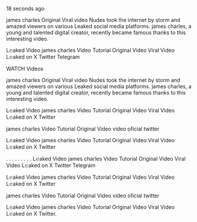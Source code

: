18 seconds ago

james charles Original Viral video Nudes took the internet by storm and amazed viewers on various Leaked social media platforms. james charles, a young and talented digital creator, recently became famous thanks to this interesting video.

L𝚎aked Video james charles Video Tutorial Original Video Viral Video L𝚎aked on X Twitter Telegram

WATCH Videos

james charles Original Viral video Nudes took the internet by storm and amazed viewers on various Leaked social media platforms. james charles, a young and talented digital creator, recently became famous thanks to this interesting video.

L𝚎aked Video james charles Video Tutorial Original Video Viral Video L𝚎aked on X Twitter

james charles Video Tutorial Original Video video oficial twitter

L𝚎aked Video james charles Video Tutorial Original Video Viral Video L𝚎aked on X Twitter

. . . . . . . . . L𝚎aked Video james charles Video Tutorial Original Video Viral Video L𝚎aked on X Twitter Telegram

L𝚎aked Video james charles Video Tutorial Original Video Viral Video L𝚎aked on X Twitter

james charles Video Tutorial Original Video video oficial twitter

L𝚎aked Video james charles Video Tutorial Original Video Viral Video L𝚎aked on X Twitter.
